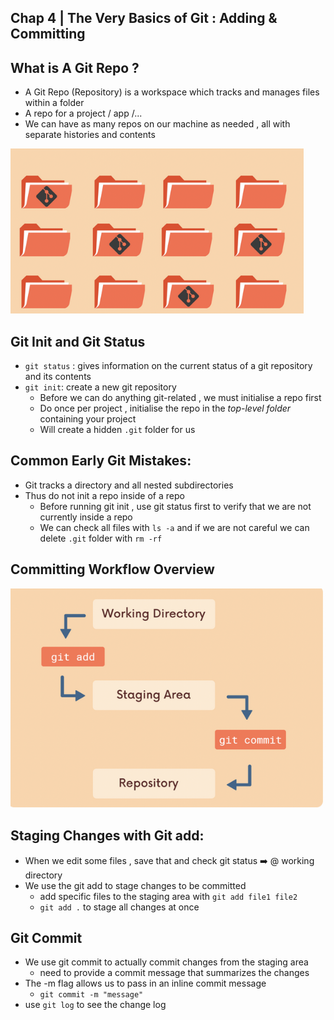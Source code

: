 ## Chap 4 | The Very Basics of Git : Adding & Committing 



## **What is A Git Repo** ? 

- A Git Repo (Repository) is a workspace which tracks and manages files within a folder 
- A repo for a project / app /...
- We can have as many repos on our machine as needed , all with separate histories and contents 

<img src="../Assets/git-repo.png" style="zoom: 80%;" />

## **Git Init and Git Status**

- `git status` : gives information on the current status of a git repository and its contents 
- `git init`: create a new git repository
  - Before we can do anything git-related , we must initialise a repo first
  - Do once per project , initialise the repo in the *top-level folder* containing your project 
  - Will create a hidden `.git` folder for us 

## **Common Early Git Mistakes**:

- Git tracks a directory and all nested subdirectories
- Thus do not init a repo inside of a repo 
  - Before running git init , use git status first to verify that we are not currently inside a repo 
  - We can check all files with `ls -a` and if we are not careful we can delete `.git` folder with `rm -rf`

## **Committing Workflow Overview**

![](../Assets/committing-workflow.png)

## **Staging Changes with Git add**:

- When we edit some files , save that and check git status ➡️ @ working directory 
- We use the git add to stage changes to be committed
  - add specific files to the staging area with `git add file1 file2`
  - `git add .` to stage all changes at once 

## **Git Commit**

- We use git commit to actually commit changes from the staging area 
  - need to provide a commit message that summarizes the changes 
- The -m flag allows us to pass in an inline commit message 
  - `git commit -m "message"`
- use `git log` to see the change log 



